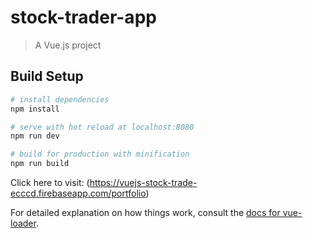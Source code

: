 # stock-trader-app

> A Vue.js project

## Build Setup

``` bash
# install dependencies
npm install

# serve with hot reload at localhost:8080
npm run dev

# build for production with minification
npm run build
```
Click here to visit: (https://vuejs-stock-trade-ecccd.firebaseapp.com/portfolio)

For detailed explanation on how things work, consult the [docs for vue-loader](http://vuejs.github.io/vue-loader).
